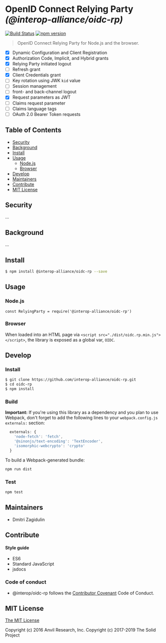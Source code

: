 # OpenID Connect Relying Party _(@interop-alliance/oidc-rp)_

[![Build Status](https://travis-ci.org/interop-alliance/oidc-rp.svg?branch=master&style=flat-square)](https://travis-ci.org/interop-alliance/oidc-rp)
[![npm version](https://badge.fury.io/js/%40interop-alliance%2Foidc-rp.svg)](https://badge.fury.io/js/%40interop-alliance%2Foidc-rp)

> OpenID Connect Relying Party for Node.js and the browser.

- [x] Dynamic Configuration and Client Registration
- [x] Authorization Code, Implicit, and Hybrid grants
- [x] Relying Party initiated logout
- [ ] Refresh grant
- [X] Client Credentials grant
- [ ] Key rotation using JWK `kid` value
- [ ] Session management
- [ ] front- and back-channel logout
- [X] Request parameters as JWT
- [ ] Claims request parameter
- [ ] Claims language tags
- [ ] OAuth 2.0 Bearer Token requests

## Table of Contents

* [Security](#security)
* [Background](#background)
* [Install](#install)
* [Usage](#usage)
  * [Node.js](#nodejs)
  * [Browser](#browser)
* [Develop](#develop)
* [Maintainers](#maintainers)
* [Contribute](#contribute)
* [MIT License](#mit-license)

## Security

...

## Background

...

## Install

```bash
$ npm install @interop-alliance/oidc-rp --save
```

## Usage

### Node.js

```
const RelyingParty = require('@interop-alliance/oidc-rp')
```

### Browser

When loaded into an HTML page via `<script src="./dist/oidc.rp.min.js"></script>`,
the library is exposed as a global var, `OIDC`.


## Develop

### Install

```bash
$ git clone https://github.com/interop-alliance/oidc-rp.git
$ cd oidc-rp
$ npm install
```

### Build

**Important:**
If you're using this library as a dependency and you plan to use Webpack, don't
forget to add the following lines to your `webpack.config.js` `externals:` 
section:

```js
  externals: {
    'node-fetch': 'fetch',
    '@sinonjs/text-encoding': 'TextEncoder',
    'isomorphic-webcrypto': 'crypto'
  }
```

To build a Webpack-generated bundle:

```bash
npm run dist
```

### Test

```bash
npm test
```

## Maintainers

* Dmitri Zagidulin

## Contribute

#### Style guide

* ES6
* Standard JavaScript
* jsdocs

### Code of conduct

* @interop/oidc-rp follows the [Contributor Covenant](http://contributor-covenant.org/version/1/3/0/) Code of Conduct.

## MIT License

[The MIT License](LICENSE.md)

Copyright (c) 2016 Anvil Research, Inc.
Copyright (c) 2017-2019 The Solid Project
